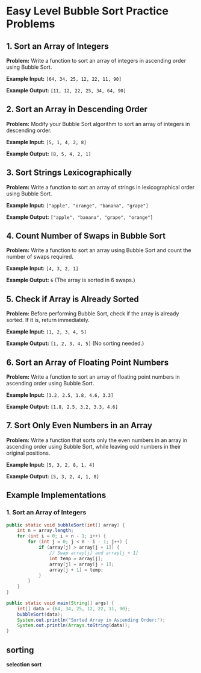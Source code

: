# Easy Level Bubble Sort Practice Problems

## 1. Sort an Array of Integers
**Problem:** Write a function to sort an array of integers in ascending order using Bubble Sort.

**Example Input:** `[64, 34, 25, 12, 22, 11, 90]`

**Example Output:** `[11, 12, 22, 25, 34, 64, 90]`

## 2. Sort an Array in Descending Order
**Problem:** Modify your Bubble Sort algorithm to sort an array of integers in descending order.

**Example Input:** `[5, 1, 4, 2, 8]`

**Example Output:** `[8, 5, 4, 2, 1]`

## 3. Sort Strings Lexicographically
**Problem:** Write a function to sort an array of strings in lexicographical order using Bubble Sort.

**Example Input:** `["apple", "orange", "banana", "grape"]`

**Example Output:** `["apple", "banana", "grape", "orange"]`

## 4. Count Number of Swaps in Bubble Sort
**Problem:** Write a function to sort an array using Bubble Sort and count the number of swaps required.

**Example Input:** `[4, 3, 2, 1]`

**Example Output:** `6` (The array is sorted in 6 swaps.)

## 5. Check if Array is Already Sorted
**Problem:** Before performing Bubble Sort, check if the array is already sorted. If it is, return immediately.

**Example Input:** `[1, 2, 3, 4, 5]`

**Example Output:** `[1, 2, 3, 4, 5]` (No sorting needed.)

## 6. Sort an Array of Floating Point Numbers
**Problem:** Write a function to sort an array of floating point numbers in ascending order using Bubble Sort.

**Example Input:** `[3.2, 2.5, 1.8, 4.6, 3.3]`

**Example Output:** `[1.8, 2.5, 3.2, 3.3, 4.6]`

## 7. Sort Only Even Numbers in an Array
**Problem:** Write a function that sorts only the even numbers in an array in ascending order using Bubble Sort, while leaving odd numbers in their original positions.

**Example Input:** `[5, 3, 2, 8, 1, 4]`

**Example Output:** `[5, 3, 2, 4, 1, 8]`

## Example Implementations

### 1. Sort an Array of Integers

```java
public static void bubbleSort(int[] array) {
    int n = array.length;
    for (int i = 0; i < n - 1; i++) {
        for (int j = 0; j < n - i - 1; j++) {
            if (array[j] > array[j + 1]) {
                // Swap array[j] and array[j + 1]
                int temp = array[j];
                array[j] = array[j + 1];
                array[j + 1] = temp;
            }
        }
    }
}

public static void main(String[] args) {
    int[] data = {64, 34, 25, 12, 22, 11, 90};
    bubbleSort(data);
    System.out.println("Sorted Array in Ascending Order:");
    System.out.println(Arrays.toString(data));
}
```

## sorting 

**selection sort**